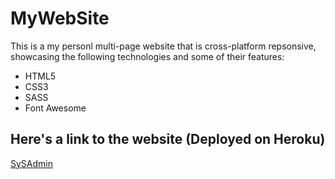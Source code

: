 # MyWebSite
This is a my personl multi-page website that is cross-platform repsonsive, showcasing the following technologies and some of their features:
  * HTML5
  * CSS3
  * SASS
  * Font Awesome

## Here's a link to the website (Deployed on Heroku)
[SySAdmin](https://sysadmin2.herokuapp.com/index.html "SySAdmin")
